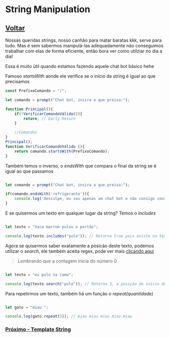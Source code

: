 # String Manipulation

## [Voltar](./Const.md)

Nossas queridas strings, nosso canhão para matar baratas kkk, serve para tudo. Mas é sem sabermos manipulá-las adequadamente não conseguimos trabalhar com elas de forma eficiente, então bora ver como utilziar no dia a dia!

Essa é muito útil quando estamos fazendo aquele chat bot básico hehe

Famoso _startsWith_ aonde ele verifica se o início da string é igual ao que precisamos

```js
const PrefixoComando = "/";

let comando = prompt("Chat bot, insira o que preisa:");

function Principal(){
    if(!VerificarComandoVálido()){
        return; // Early Return
    }

    //Comandos
}
Principal();
function VerificarComandoVálido (){
    return comando.startsWith(PrefixoComando);
}
```

Também temos o inverso, o _endsWith_ que compara o final da string se é igual ao que passamos

```js

let comando = prompt("Chat bot, insira o que preisa:");

if(comando.endsWith('refrigerante')){
    console.log('Desculpe, eu sou apenas um chat bot e não consigo consumir alimentos/bebidas');
}
```

E se quisermos um texto em qualquer lugar da string? Temos o _includes_

```js

let texto = "Vaca marrom pulou o portão";

console.log(texto.includes("pulo")); // Retorna true pois existe no texto

```

Agora se quisermos saber exatamente a posicão deste texto, podemos utilizar o _search_, ele também aceita regex, pode ver mais [clicando aqui](https://developer.mozilla.org/en-US/docs/Web/JavaScript/Reference/Global_Objects/String/search)

> Lembrando que a contagem inicia do número 0

```js

let texto = "eu pulo na cama";

console.log(texto.search("pulo")); // Retorna 3, a posição de início dele

```

Para repetirmos um texto, também há um função o _repeat(quantidade)_

```js

let gato = "miau ";

console.log(gato.repeat(5)); // miau miau miau miau miau 

```

### [Próximo - Template String](./TemplateString.md)
